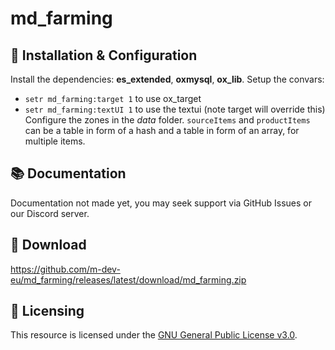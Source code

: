 # md_farming

## 🦺 Installation & Configuration
Install the dependencies: **es_extended**, **oxmysql**, **ox_lib**. Setup the convars:
- `setr md_farming:target 1` to use ox_target
- `setr md_farming:textUI 1` to use the textui (note target will override this)
Configure the zones in the *data* folder. `sourceItems` and `productItems` can be a table in form of a hash and a table in form of an array, for multiple items.

## 📚 Documentation
Documentation not made yet, you may seek support via GitHub Issues or our Discord server.

## 💾 Download
https://github.com/m-dev-eu/md_farming/releases/latest/download/md_farming.zip

## 📜 Licensing

This resource is licensed under the [GNU General Public License v3.0](https://www.gnu.org/licenses/gpl-3.0.de.html).